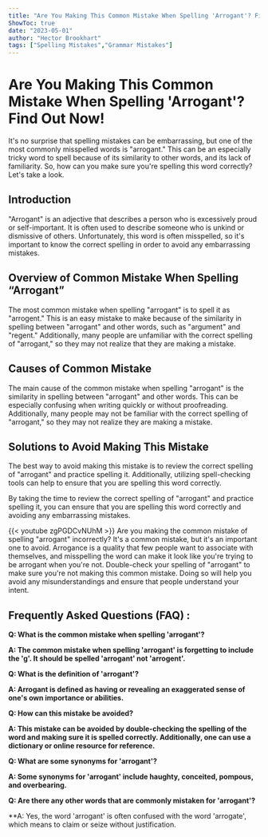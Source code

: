 ```yaml
---
title: "Are You Making This Common Mistake When Spelling 'Arrogant'? Find Out Now!"
ShowToc: true 
date: "2023-05-01"
author: "Hector Brookhart" 
tags: ["Spelling Mistakes","Grammar Mistakes"]
---
```

# Are You Making This Common Mistake When Spelling 'Arrogant'? Find Out Now!

It's no surprise that spelling mistakes can be embarrassing, but one of the most commonly misspelled words is "arrogant." This can be an especially tricky word to spell because of its similarity to other words, and its lack of familiarity. So, how can you make sure you're spelling this word correctly? Let's take a look.

## Introduction 

"Arrogant" is an adjective that describes a person who is excessively proud or self-important. It is often used to describe someone who is unkind or dismissive of others. Unfortunately, this word is often misspelled, so it's important to know the correct spelling in order to avoid any embarrassing mistakes.

## Overview of Common Mistake When Spelling “Arrogant”

The most common mistake when spelling "arrogant" is to spell it as "arrogent." This is an easy mistake to make because of the similarity in spelling between "arrogant" and other words, such as "argument" and "regent." Additionally, many people are unfamiliar with the correct spelling of "arrogant," so they may not realize that they are making a mistake. 

## Causes of Common Mistake

The main cause of the common mistake when spelling "arrogant" is the similarity in spelling between "arrogant" and other words. This can be especially confusing when writing quickly or without proofreading. Additionally, many people may not be familiar with the correct spelling of "arrogant," so they may not realize they are making a mistake.

## Solutions to Avoid Making This Mistake

The best way to avoid making this mistake is to review the correct spelling of "arrogant" and practice spelling it. Additionally, utilizing spell-checking tools can help to ensure that you are spelling this word correctly. 

By taking the time to review the correct spelling of "arrogant" and practice spelling it, you can ensure that you are spelling this word correctly and avoiding any embarrassing mistakes.

{{< youtube zgPGDCvNUhM >}} 
Are you making the common mistake of spelling "arrogant" incorrectly? It's a common mistake, but it's an important one to avoid. Arrogance is a quality that few people want to associate with themselves, and misspelling the word can make it look like you're trying to be arrogant when you're not. Double-check your spelling of "arrogant" to make sure you're not making this common mistake. Doing so will help you avoid any misunderstandings and ensure that people understand your intent.

## Frequently Asked Questions (FAQ) :
**Q: What is the common mistake when spelling 'arrogant'?**

**A: The common mistake when spelling 'arrogant' is forgetting to include the 'g'. It should be spelled 'arrogant' not 'arrogent'.**

**Q: What is the definition of 'arrogant'?**

**A: Arrogant is defined as having or revealing an exaggerated sense of one's own importance or abilities.**

**Q: How can this mistake be avoided?**

**A: This mistake can be avoided by double-checking the spelling of the word and making sure it is spelled correctly. Additionally, one can use a dictionary or online resource for reference.**

**Q: What are some synonyms for 'arrogant'?**

**A: Some synonyms for 'arrogant' include haughty, conceited, pompous, and overbearing.**

**Q: Are there any other words that are commonly mistaken for 'arrogant'?**

**A: Yes, the word 'arrogant' is often confused with the word 'arrogate', which means to claim or seize without justification.





